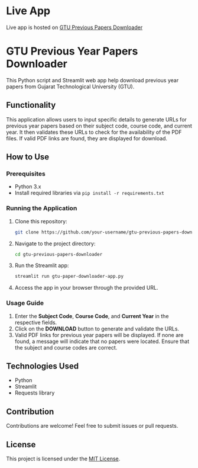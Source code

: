 # Live App

Live app is hosted on [GTU Previous Papers Downloader](https://gtu-previous-papers-downloader.streamlit.app/)


# GTU Previous Year Papers Downloader

This Python script and Streamlit web app help download previous year papers from Gujarat Technological University (GTU).

## Functionality

This application allows users to input specific details to generate URLs for previous year papers based on their subject code, course code, and current year. It then validates these URLs to check for the availability of the PDF files. If valid PDF links are found, they are displayed for download.

## How to Use

### Prerequisites

- Python 3.x
- Install required libraries via `pip install -r requirements.txt`

### Running the Application

1. Clone this repository:

   ```bash
   git clone https://github.com/your-username/gtu-previous-papers-downloader.git
   ```

2. Navigate to the project directory:

   ```bash
   cd gtu-previous-papers-downloader
   ```

3. Run the Streamlit app:

   ```bash
   streamlit run gtu-paper-downloader-app.py
   ```

4. Access the app in your browser through the provided URL.

### Usage Guide

1. Enter the **Subject Code**, **Course Code**, and **Current Year** in the respective fields.
2. Click on the **DOWNLOAD** button to generate and validate the URLs.
3. Valid PDF links for previous year papers will be displayed. If none are found, a message will indicate that no papers were located. Ensure that the subject and course codes are correct.

## Technologies Used

- Python
- Streamlit
- Requests library

## Contribution

Contributions are welcome! Feel free to submit issues or pull requests.

## License

This project is licensed under the [MIT License](LICENSE).
